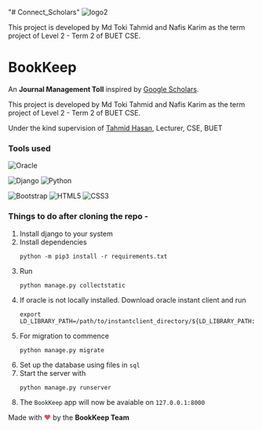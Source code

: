 "# Connect_Scholars" 
![logo2](https://user-images.githubusercontent.com/44304799/155750677-6ce49ef9-fe15-4abd-84be-b6376ed84ce1.jpg)

This project is developed by Md Toki Tahmid and Nafis Karim as the term project of Level 2 - Term 2 of BUET CSE. 


# BookKeep

An **Journal Management Toll** inspired by [Google Scholars](https://scholars.google.com).


This project is developed by Md Toki Tahmid and Nafis Karim as the term project of Level 2 - Term 2 of BUET CSE.

Under the kind supervision of [Tahmid Hasan](https://tahmid04.github.io/), Lecturer, CSE, BUET



### Tools used

![Oracle](https://img.shields.io/badge/Oracle-F80000?style=for-the-badge&logo=oracle&logoColor=white)

![Django](https://img.shields.io/badge/django-%23092E20.svg?style=for-the-badge&logo=django&logoColor=white)
![Python](https://img.shields.io/badge/python-3670A0?style=for-the-badge&logo=python&logoColor=ffdd54)

![Bootstrap](https://img.shields.io/badge/bootstrap-%23563D7C.svg?style=for-the-badge&logo=bootstrap&logoColor=white)
![HTML5](https://img.shields.io/badge/html5-%23E34F26.svg?style=for-the-badge&logo=html5&logoColor=white)
![CSS3](https://img.shields.io/badge/css3-%231572B6.svg?style=for-the-badge&logo=css3&logoColor=white)



### Things to do after cloning the repo -
1. Install django to your system
2. Install dependencies
	```
	python -m pip3 install -r requirements.txt
	```
3. Run
    ```
    python manage.py collectstatic
    ```
4. If oracle is not locally installed. Download oracle instant client and run
	```
	export LD_LIBRARY_PATH=/path/to/instantclient_directory/${LD_LIBRARY_PATH:+:$LD_LIBRARY_PATH}
	```
5. For migration to commence
	```
	python manage.py migrate
	```
5. Set up the database using files in `sql`
6. Start the server with
	```
	python manage.py runserver
	```
7. The `BookKeep` app will now be avaiable on `127.0.0.1:8000`


Made with <span style="color: #e25555;">&#9829;</span> by the **BookKeep Team**
